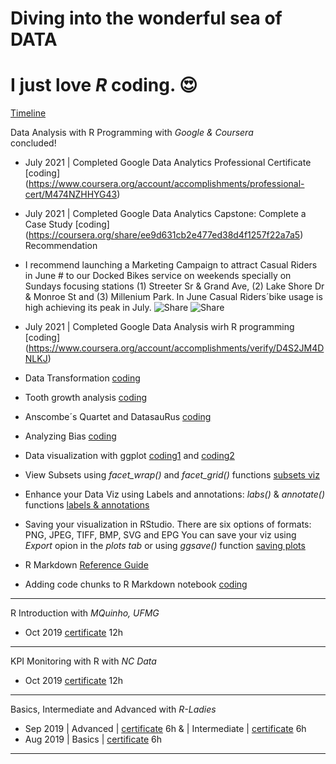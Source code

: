 # Diving into the wonderful sea of DATA
# I just love **_R_** coding. &#128525;



[Timeline](https://github.com/RosanaFSS/Timeline/blob/R-coding/giphy.gif)



Data Analysis with R Programming with _Google & Coursera_\
concluded!
* July 2021  | Completed Google Data Analytics Professional Certificate [coding] (https://www.coursera.org/account/accomplishments/professional-cert/M474NZHHYG43)

* July 2021  | Completed Google Data Analytics Capstone: Complete a Case Study [coding] (https://coursera.org/share/ee9d631cb2e477ed38d4f1257f22a7a5)
Recommendation
* I recommend launching a Marketing Campaign to attract Casual Riders in June # to our Docked Bikes service on weekends specially on Sundays focusing stations (1) Streeter Sr & Grand Ave, (2) Lake Shore Dr & Monroe St and (3) Millenium Park. In June Casual Riders´bike usage is high achieving its peak in July.
![Share]( https://github.com/RosanaFSS/Timeline/blob/main/first.png )
![Share](https://github.com/RosanaFSS/Timeline/blob/main/second.png)

* July 2021  | Completed Google Data Analysis wirh R programming [coding] (https://www.coursera.org/account/accomplishments/verify/D4S2JM4DNLKJ)

* Data Transformation  [coding](https://github.com/RosanaFSS/Timeline/blob/R-coding/Data%20Transformation.R)
	
* Tooth growth analysis  [coding](https://github.com/RosanaFSS/Timeline/blob/R-coding/ToothGrowth%20Analysis.R)
	
* Anscombe´s Quartet and DatasauRus  [coding](https://github.com/RosanaFSS/Timeline/blob/R-coding/Anscombe%C2%B4s%20Quartet%20and%20DatasauRus.R)
	
* Analyzing Bias   [coding](https://github.com/RosanaFSS/Timeline/blob/R-coding/Analyzing%20Bias.R)

* Data visualization with ggplot   [coding1](https://github.com/RosanaFSS/Timeline/blob/R-coding/Data%20Visualization%20with%20ggplot.R) and [coding2](https://github.com/RosanaFSS/Timeline/blob/R-coding/More%20about%20data%20Visualization%20with%20ggplot.R)
	
* View Subsets using _facet_wrap()_ and _facet_grid()_ functions   [subsets viz](https://github.com/RosanaFSS/Timeline/blob/R-coding/Data%20Viz%2C%20subsets%20with%20facet_wrap%20%26%20facet_grid.R)

* Enhance your Data Viz using Labels and annotations: _labs()_ & _annotate()_ functions    [labels & annotations](https://github.com/RosanaFSS/Timeline/blob/R-coding/Data%20Viz%2C%20Labels%20%26%20Annotations.R)
	
* Saving your visualization in RStudio. There are six options of formats: PNG, JPEG, TIFF, BMP, SVG and EPG
You can save your viz using _Export_ opion in the _plots tab_ or using _ggsave()_ function   [saving plots]( https://github.com/RosanaFSS/Timeline/blob/R-coding/Plot%2C%20Palmer%20Penguins%2C%20Body%20Mass%20vs%20Flipper%20Length.png)

* R Markdown [Reference Guide](https://www.rstudio.com/wp-content/uploads/2015/03/rmarkdown-reference.pdf)

* Adding code chunks to R Markdown notebook  [coding](https://github.com/RosanaFSS/Timeline/blob/R-coding/R-Markdown-Intro.html)

***



R Introduction with _MQuinho, UFMG_
* Oct 2019 [certificate](https://github.com/RosanaFSS/Timeline/blob/R-coding/04%20%20MQuinho%2C%20Introdu%C3%A7%C3%A3o%20R%2C%20out%202019.pdf) 12h

***
KPI Monitoring with R with _NC Data_
* Oct 2019 [certificate](https://github.com/RosanaFSS/Timeline/blob/R-coding/05%20%20NC%20Data%2C%20Monitoramento%20de%20Indicadores%20com%20R%2C%20out%202019.pdf) 12h

***
Basics, Intermediate and Advanced with _R-Ladies_
* Sep 2019   | Advanced | [certificate]( https://github.com/RosanaFSS/Timeline/blob/R-coding/03%20%20R%20Avan%C3%A7ado%2C%20set%202019.pdf) 6h  & 
| Intermediate | [certificate]( https://github.com/RosanaFSS/Timeline/blob/R-coding/02%20%20R%20Intermedi%C3%A1rio%2C%20set%202019.pdf) 6h
* Aug 2019  | Basics | [certificate]( https://github.com/RosanaFSS/Timeline/blob/R-coding/01%20%20R%20B%C3%A1sico.%20ago%202019.pdf) 6h

***

